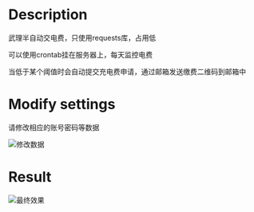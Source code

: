 # Description
武理半自动交电费，只使用requests库，占用低

可以使用crontab挂在服务器上，每天监控电费

当低于某个阈值时会自动提交充电费申请，通过邮箱发送缴费二维码到邮箱中

# Modify settings
请修改相应的账号密码等数据

![修改数据](https://bucket.pursuecode.cn/upload/2023/05/3.png)

# Result

![最终效果](https://bucket.pursuecode.cn/upload/2023/05/4.png)